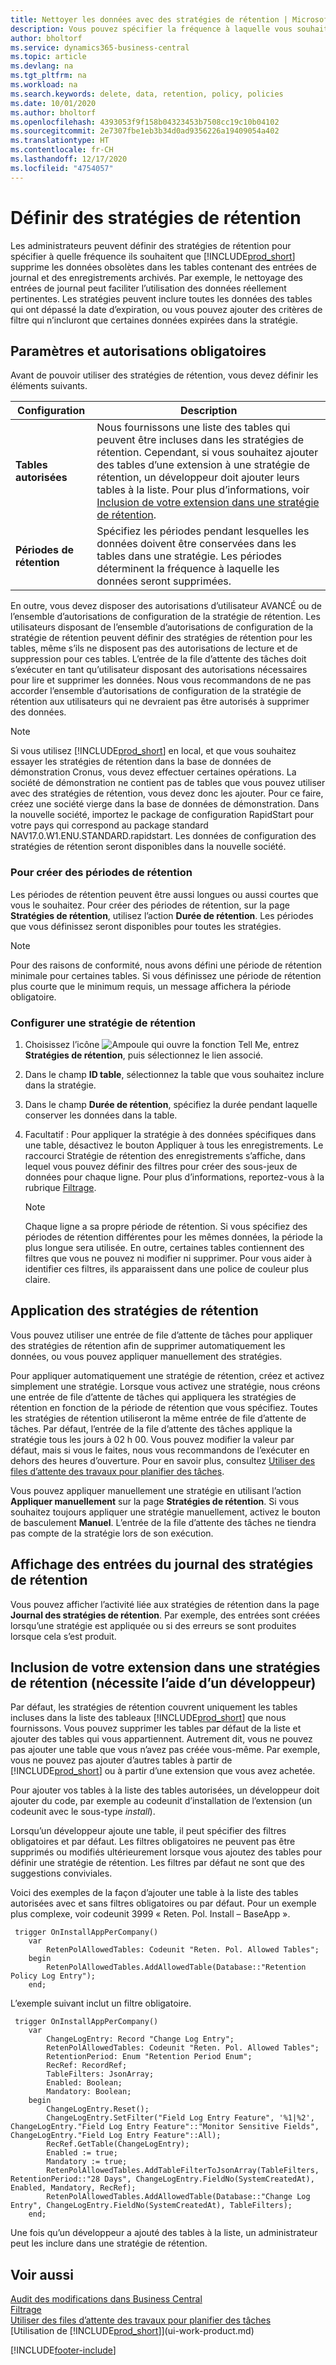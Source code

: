 ```yaml
---
title: Nettoyer les données avec des stratégies de rétention | Microsoft Docs
description: Vous pouvez spécifier la fréquence à laquelle vous souhaitez supprimer certains types de données.
author: bholtorf
ms.service: dynamics365-business-central
ms.topic: article
ms.devlang: na
ms.tgt_pltfrm: na
ms.workload: na
ms.search.keywords: delete, data, retention, policy, policies
ms.date: 10/01/2020
ms.author: bholtorf
ms.openlocfilehash: 4393053f9f158b04323453b7508cc19c10b04102
ms.sourcegitcommit: 2e7307fbe1eb3b34d0ad9356226a19409054a402
ms.translationtype: HT
ms.contentlocale: fr-CH
ms.lasthandoff: 12/17/2020
ms.locfileid: "4754057"
---
```

# <a name="define-retention-policies"></a>Définir des stratégies de rétention
Les administrateurs peuvent définir des stratégies de rétention pour spécifier à quelle fréquence ils souhaitent que [!INCLUDE[prod_short](includes/prod_short.md)] supprime les données obsolètes dans les tables contenant des entrées de journal et des enregistrements archivés. Par exemple, le nettoyage des entrées de journal peut faciliter l’utilisation des données réellement pertinentes. Les stratégies peuvent inclure toutes les données des tables qui ont dépassé la date d’expiration, ou vous pouvez ajouter des critères de filtre qui n’incluront que certaines données expirées dans la stratégie. 

## <a name="required-setups-and-permissions"></a>Paramètres et autorisations obligatoires
Avant de pouvoir utiliser des stratégies de rétention, vous devez définir les éléments suivants.

|Configuration  |Description  |
|---------|---------|
|**Tables autorisées**     |Nous fournissons une liste des tables qui peuvent être incluses dans les stratégies de rétention. Cependant, si vous souhaitez ajouter des tables d’une extension à une stratégie de rétention, un développeur doit ajouter leurs tables à la liste. Pour plus d’informations, voir [Inclusion de votre extension dans une stratégie de rétention](admin-data-retention-policies.md#including-your-extension-in-a-retention-policy-requires-help-from-a-developer).          |
|**Périodes de rétention**     |Spécifiez les périodes pendant lesquelles les données doivent être conservées dans les tables dans une stratégie. Les périodes déterminent la fréquence à laquelle les données seront supprimées.         |

En outre, vous devez disposer des autorisations d’utilisateur AVANCÉ ou de l’ensemble d’autorisations de configuration de la stratégie de rétention. Les utilisateurs disposant de l’ensemble d’autorisations de configuration de la stratégie de rétention peuvent définir des stratégies de rétention pour les tables, même s’ils ne disposent pas des autorisations de lecture et de suppression pour ces tables. L’entrée de la file d’attente des tâches doit s’exécuter en tant qu’utilisateur disposant des autorisations nécessaires pour lire et supprimer les données. Nous vous recommandons de ne pas accorder l’ensemble d’autorisations de configuration de la stratégie de rétention aux utilisateurs qui ne devraient pas être autorisés à supprimer des données.

> [!NOTE]
> Si vous utilisez [!INCLUDE[prod_short](includes/prod_short.md)] en local, et que vous souhaitez essayer les stratégies de rétention dans la base de données de démonstration Cronus, vous devez effectuer certaines opérations. La société de démonstration ne contient pas de tables que vous pouvez utiliser avec des stratégies de rétention, vous devez donc les ajouter. Pour ce faire, créez une société vierge dans la base de données de démonstration. Dans la nouvelle société, importez le package de configuration RapidStart pour votre pays qui correspond au package standard NAV17.0.W1.ENU.STANDARD.rapidstart. Les données de configuration des stratégies de rétention seront disponibles dans la nouvelle société.

### <a name="to-create-retention-periods"></a>Pour créer des périodes de rétention
Les périodes de rétention peuvent être aussi longues ou aussi courtes que vous le souhaitez. Pour créer des périodes de rétention, sur la page **Stratégies de rétention**, utilisez l’action **Durée de rétention**. Les périodes que vous définissez seront disponibles pour toutes les stratégies.

> [!NOTE]
> Pour des raisons de conformité, nous avons défini une période de rétention minimale pour certaines tables. Si vous définissez une période de rétention plus courte que le minimum requis, un message affichera la période obligatoire.

### <a name="set-up-a-retention-policy"></a>Configurer une stratégie de rétention
1. Choisissez l’icône ![Ampoule qui ouvre la fonction Tell Me](media/ui-search/search_small.png "Dites-moi ce que vous voulez faire"), entrez **Stratégies de rétention**, puis sélectionnez le lien associé.
2. Dans le champ **ID table**, sélectionnez la table que vous souhaitez inclure dans la stratégie.
3. Dans le champ **Durée de rétention**, spécifiez la durée pendant laquelle conserver les données dans la table.
4. Facultatif : Pour appliquer la stratégie à des données spécifiques dans une table, désactivez le bouton Appliquer à tous les enregistrements. Le raccourci Stratégie de rétention des enregistrements s’affiche, dans lequel vous pouvez définir des filtres pour créer des sous-jeux de données pour chaque ligne. Pour plus d’informations, reportez-vous à la rubrique [Filtrage](ui-enter-criteria-filters.md#filtering).

   > [!NOTE]
   > Chaque ligne a sa propre période de rétention. Si vous spécifiez des périodes de rétention différentes pour les mêmes données, la période la plus longue sera utilisée. En outre, certaines tables contiennent des filtres que vous ne pouvez ni modifier ni supprimer. Pour vous aider à identifier ces filtres, ils apparaissent dans une police de couleur plus claire.

## <a name="applying-retention-policies"></a>Application des stratégies de rétention
Vous pouvez utiliser une entrée de file d’attente de tâches pour appliquer des stratégies de rétention afin de supprimer automatiquement les données, ou vous pouvez appliquer manuellement des stratégies.

Pour appliquer automatiquement une stratégie de rétention, créez et activez simplement une stratégie. Lorsque vous activez une stratégie, nous créons une entrée de file d’attente de tâches qui appliquera les stratégies de rétention en fonction de la période de rétention que vous spécifiez. Toutes les stratégies de rétention utiliseront la même entrée de file d’attente de tâches. Par défaut, l’entrée de la file d’attente des tâches applique la stratégie tous les jours à 02 h 00. Vous pouvez modifier la valeur par défaut, mais si vous le faites, nous vous recommandons de l’exécuter en dehors des heures d’ouverture. Pour en savoir plus, consultez [Utiliser des files d’attente des travaux pour planifier des tâches](admin-job-queues-schedule-tasks.md). 

Vous pouvez appliquer manuellement une stratégie en utilisant l’action **Appliquer manuellement** sur la page **Stratégies de rétention**. Si vous souhaitez toujours appliquer une stratégie manuellement, activez le bouton de basculement **Manuel**. L’entrée de la file d’attente des tâches ne tiendra pas compte de la stratégie lors de son exécution.

## <a name="viewing-retention-policy-log-entries"></a>Affichage des entrées du journal des stratégies de rétention
Vous pouvez afficher l’activité liée aux stratégies de rétention dans la page **Journal des stratégies de rétention**. Par exemple, des entrées sont créées lorsqu’une stratégie est appliquée ou si des erreurs se sont produites lorsque cela s’est produit. 

## <a name="including-your-extension-in-a-retention-policy-requires-help-from-a-developer"></a>Inclusion de votre extension dans une stratégies de rétention (nécessite l’aide d’un développeur)
Par défaut, les stratégies de rétention couvrent uniquement les tables incluses dans la liste des tableaux [!INCLUDE[prod_short](includes/prod_short.md)] que nous fournissons. Vous pouvez supprimer les tables par défaut de la liste et ajouter des tables qui vous appartiennent. Autrement dit, vous ne pouvez pas ajouter une table que vous n’avez pas créée vous-même. Par exemple, vous ne pouvez pas ajouter d’autres tables à partir de [!INCLUDE[prod_short](includes/prod_short.md)] ou à partir d’une extension que vous avez achetée.

Pour ajouter vos tables à la liste des tables autorisées, un développeur doit ajouter du code, par exemple au codeunit d’installation de l’extension (un codeunit avec le sous-type *install*). 

Lorsqu’un développeur ajoute une table, il peut spécifier des filtres obligatoires et par défaut. Les filtres obligatoires ne peuvent pas être supprimés ou modifiés ultérieurement lorsque vous ajoutez des tables pour définir une stratégie de rétention. Les filtres par défaut ne sont que des suggestions conviviales.

Voici des exemples de la façon d’ajouter une table à la liste des tables autorisées avec et sans filtres obligatoires ou par défaut. Pour un exemple plus complexe, voir codeunit 3999 « Reten. Pol. Install – BaseApp ». 

```
 trigger OnInstallAppPerCompany()
    var
        RetenPolAllowedTables: Codeunit "Reten. Pol. Allowed Tables";
    begin
        RetenPolAllowedTables.AddAllowedTable(Database::"Retention Policy Log Entry");
    end;
```

L’exemple suivant inclut un filtre obligatoire.

```
 trigger OnInstallAppPerCompany()
    var
        ChangeLogEntry: Record "Change Log Entry";
        RetenPolAllowedTables: Codeunit "Reten. Pol. Allowed Tables";
        RetentionPeriod: Enum "Retention Period Enum";
        RecRef: RecordRef;
        TableFilters: JsonArray;
        Enabled: Boolean;
        Mandatory: Boolean;
    begin
        ChangeLogEntry.Reset();
        ChangeLogEntry.SetFilter("Field Log Entry Feature", '%1|%2', ChangeLogEntry."Field Log Entry Feature"::"Monitor Sensitive Fields", ChangeLogEntry."Field Log Entry Feature"::All);
        RecRef.GetTable(ChangeLogEntry);
        Enabled := true;
        Mandatory := true;
        RetenPolAllowedTables.AddTableFilterToJsonArray(TableFilters, RetentionPeriod::"28 Days", ChangeLogEntry.FieldNo(SystemCreatedAt), Enabled, Mandatory, RecRef);
        RetenPolAllowedTables.AddAllowedTable(Database::"Change Log Entry", ChangeLogEntry.FieldNo(SystemCreatedAt), TableFilters);
    end;
```
Une fois qu’un développeur a ajouté des tables à la liste, un administrateur peut les inclure dans une stratégie de rétention. 

## <a name="see-also"></a>Voir aussi
[Audit des modifications dans Business Central](across-log-changes.md)  
[Filtrage](ui-enter-criteria-filters.md#filtering)  
[Utiliser des files d’attente des travaux pour planifier des tâches](admin-job-queues-schedule-tasks.md)  
[Utilisation de [!INCLUDE[prod_short](includes/prod_short.md)]](ui-work-product.md)  

[!INCLUDE[footer-include](includes/footer-banner.md)]